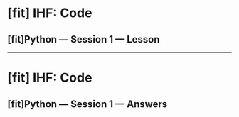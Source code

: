 # [fit] IHF: Code
## [fit]Python — Session 1 — Lesson

---

# [fit] IHF: Code
## [fit]Python — Session 1 — Answers
